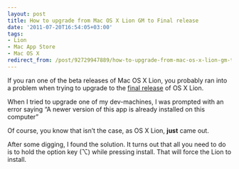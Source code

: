 ```yaml
---
layout: post
title: How to upgrade from Mac OS X Lion GM to Final release
date: '2011-07-20T16:54:05+03:00'
tags:
- Lion
- Mac App Store
- Mac OS X
redirect_from: /post/92729947889/how-to-upgrade-from-mac-os-x-lion-gm-to-final-release
---
```

If you ran one of the beta releases of Mac OS X Lion, you probably ran into a problem when trying to upgrade to the [final release](http://itunes.apple.com/us/app/os-x-lion/id444303913?mt=12) of OS X Lion.

When I tried to upgrade one of my dev-machines, I was prompted with an error saying “A newer version of this app is already installed on this computer”

Of course, you know that isn’t the case, as OS X Lion, **just** came out.

After some digging, I found the solution. It turns out that all you need to do is to hold the option key (⌥) while pressing install. That will force the Lion to install.
